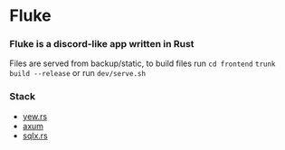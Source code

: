 # Fluke
### Fluke is a discord-like app written in Rust

Files are served from backup/static, to build files run 
`cd frontend`
`trunk build --release` 
or run `dev/serve.sh`

### Stack
- [yew.rs](https://yew.rs/)
- [axum](https://github.com/tokio-rs/axum)
- [sqlx.rs](https://docs.rs/sqlx/0.6.3/sqlx/index.html)
